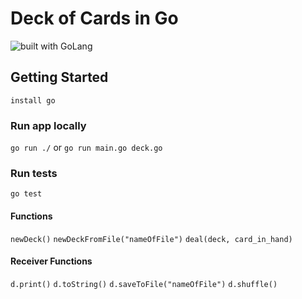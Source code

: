 # Deck of Cards in Go
![built with GoLang](https://img.shields.io/badge/built_with-golang-blue.svg)

## Getting Started
`install go`

### Run app locally
`go run ./` or `go run main.go deck.go`

### Run tests
`go test`

#### Functions
`newDeck()`
`newDeckFromFile("nameOfFile")`
`deal(deck, card_in_hand)`
#### Receiver Functions
`d.print()`
`d.toString()`
`d.saveToFile("nameOfFile")`
`d.shuffle()`
